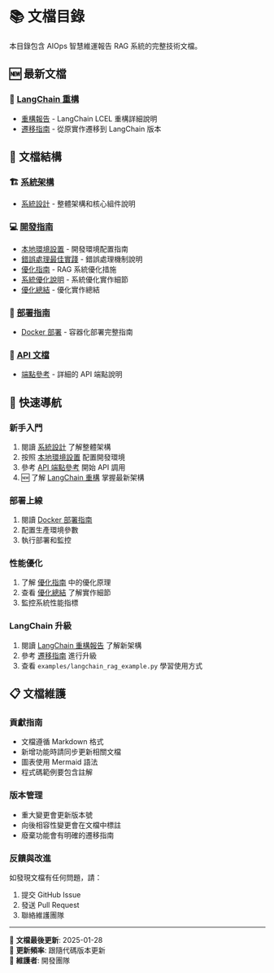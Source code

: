 # 📚 文檔目錄

本目錄包含 AIOps 智慧維運報告 RAG 系統的完整技術文檔。

## 🆕 最新文檔

### 🔗 [LangChain 重構](./langchain/)
- [重構報告](./langchain_refactoring_report.md) - LangChain LCEL 重構詳細說明
- [遷移指南](./langchain_migration_guide.md) - 從原實作遷移到 LangChain 版本

## 📁 文檔結構

### 🏗️ [系統架構](./architecture/)
- [系統設計](./architecture/system-design.md) - 整體架構和核心組件說明

### 💻 [開發指南](./development/)
- [本地環境設置](./development/local-setup.md) - 開發環境配置指南
- [錯誤處理最佳實踐](./development/error-handling.md) - 錯誤處理機制說明
- [優化指南](./development/optimization-guide.md) - RAG 系統優化措施
- [系統優化說明](./development/optimizations.md) - 系統優化實作細節
- [優化總結](./development/OPTIMIZATION_SUMMARY.md) - 優化實作總結

### 🚀 [部署指南](./deployment/)
- [Docker 部署](./deployment/docker-guide.md) - 容器化部署完整指南

### 📡 [API 文檔](./api/)
- [端點參考](./api/endpoints.md) - 詳細的 API 端點說明

## 🔗 快速導航

### 新手入門
1. 閱讀 [系統設計](./architecture/system-design.md) 了解整體架構
2. 按照 [本地環境設置](./development/local-setup.md) 配置開發環境
3. 參考 [API 端點參考](./api/endpoints.md) 開始 API 調用
4. 🆕 了解 [LangChain 重構](./langchain_refactoring_report.md) 掌握最新架構

### 部署上線
1. 閱讀 [Docker 部署指南](./deployment/docker-guide.md)
2. 配置生產環境參數
3. 執行部署和監控

### 性能優化
1. 了解 [優化指南](./development/optimization-guide.md) 中的優化原理
2. 查看 [優化總結](./development/OPTIMIZATION_SUMMARY.md) 了解實作細節
3. 監控系統性能指標

### LangChain 升級
1. 閱讀 [LangChain 重構報告](./langchain_refactoring_report.md) 了解新架構
2. 參考 [遷移指南](./langchain_migration_guide.md) 進行升級
3. 查看 `examples/langchain_rag_example.py` 學習使用方式

## 📋 文檔維護

### 貢獻指南
- 文檔遵循 Markdown 格式
- 新增功能時請同步更新相關文檔
- 圖表使用 Mermaid 語法
- 程式碼範例要包含註解

### 版本管理
- 重大變更會更新版本號
- 向後相容性變更會在文檔中標註
- 廢棄功能會有明確的遷移指南

### 反饋與改進
如發現文檔有任何問題，請：
1. 提交 GitHub Issue
2. 發送 Pull Request
3. 聯絡維護團隊

---

📝 **文檔最後更新**: 2025-01-28  
🔄 **更新頻率**: 跟隨代碼版本更新  
👥 **維護者**: 開發團隊